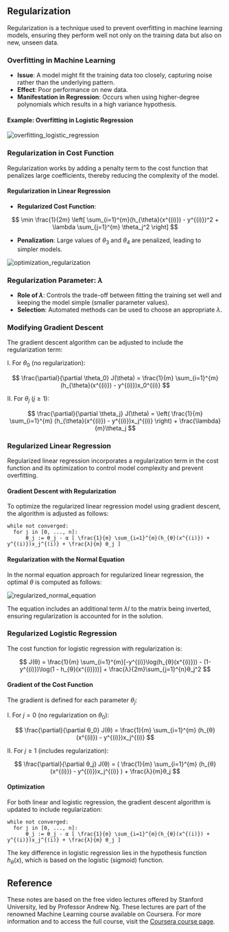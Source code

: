 ## Regularization

Regularization is a technique used to prevent overfitting in machine learning models, ensuring they perform well not only on the training data but also on new, unseen data.

### Overfitting in Machine Learning

- **Issue**: A model might fit the training data too closely, capturing noise rather than the underlying pattern.
- **Effect**: Poor performance on new data.
- **Manifestation in Regression**: Occurs when using higher-degree polynomials which results in a high variance hypothesis.

#### Example: Overfitting in Logistic Regression

![overfitting_logistic_regression](https://github.com/djeada/Stanford-Machine-Learning/blob/main/slides/resources/overfitting_logistic_regression.png)

### Regularization in Cost Function
Regularization works by adding a penalty term to the cost function that penalizes large coefficients, thereby reducing the complexity of the model.

#### Regularization in Linear Regression

- **Regularized Cost Function**:

$$
\min \frac{1}{2m} \left[ \sum_{i=1}^{m}(h_{\theta}(x^{(i)}) - y^{(i)})^2 + \lambda \sum_{j=1}^{m} \theta_j^2 \right]
$$

- **Penalization**: Large values of $\theta_3$ and $\theta_4$ are penalized, leading to simpler models.

![optimization_regularization](https://github.com/djeada/Stanford-Machine-Learning/blob/main/slides/resources/optimization_regularization.png)

### Regularization Parameter: $\lambda$

- **Role of $\lambda$**: Controls the trade-off between fitting the training set well and keeping the model simple (smaller parameter values).
- **Selection**: Automated methods can be used to choose an appropriate $\lambda$.

### Modifying Gradient Descent
The gradient descent algorithm can be adjusted to include the regularization term:

I. For $\theta_0$ (no regularization):

$$
\frac{\partial}{\partial \theta_0} J(\theta) = \frac{1}{m} \sum_{i=1}^{m} (h_{\theta}(x^{(i)}) - y^{(i)})x_0^{(i)}
$$

II. For $\theta_j$ ($j \geq 1$):

$$
\frac{\partial}{\partial \theta_j} J(\theta) = \left( \frac{1}{m} \sum_{i=1}^{m} (h_{\theta}(x^{(i)}) - y^{(i)})x_j^{(i)} \right) + \frac{\lambda}{m}\theta_j 
$$

### Regularized Linear Regression

Regularized linear regression incorporates a regularization term in the cost function and its optimization to control model complexity and prevent overfitting.

#### Gradient Descent with Regularization

To optimize the regularized linear regression model using gradient descent, the algorithm is adjusted as follows:

```
while not converged:
  for j in [0, ..., n]:
      θ_j := θ_j - α [ \frac{1}{m} \sum_{i=1}^{m}(h_{θ}(x^{(i)}) + y^{(i)})x_j^{(i)} + \frac{λ}{m} θ_j ]
```

#### Regularization with the Normal Equation

In the normal equation approach for regularized linear regression, the optimal $θ$ is computed as follows:

![regularized_normal_equation](https://github.com/djeada/Stanford-Machine-Learning/blob/main/slides/resources/regularized_normal_equation.png)

The equation includes an additional term $λI$ to the matrix being inverted, ensuring regularization is accounted for in the solution.

### Regularized Logistic Regression

The cost function for logistic regression with regularization is:

$$
J(θ) = \frac{1}{m} \sum_{i=1}^{m}[-y^{(i)}\log(h_{θ}(x^{(i)})) - (1-y^{(i)})\log(1 - h_{θ}(x^{(i)}))] + \frac{λ}{2m}\sum_{j=1}^{n}θ_j^2
$$

#### Gradient of the Cost Function

The gradient is defined for each parameter $θ_j$:

I. For $j = 0$ (no regularization on $θ_0$):

$$
\frac{\partial}{\partial θ_0} J(θ) = \frac{1}{m} \sum_{i=1}^{m} (h_{θ}(x^{(i)}) - y^{(i)})x_j^{(i)} 
$$

II. For $j ≥ 1$ (includes regularization):

$$
\frac{\partial}{\partial θ_j} J(θ) = ( \frac{1}{m} \sum_{i=1}^{m} (h_{θ}(x^{(i)}) - y^{(i)})x_j^{(i)} ) + \frac{λ}{m}θ_j 
$$

#### Optimization

For both linear and logistic regression, the gradient descent algorithm is updated to include regularization:

```
while not converged:
  for j in [0, ..., n]:
      θ_j := θ_j - α [ \frac{1}{m} \sum_{i=1}^{m}(h_{θ}(x^{(i)}) + y^{(i)})x_j^{(i)} + \frac{λ}{m} θ_j ]
```

The key difference in logistic regression lies in the hypothesis function $h_{θ}(x)$, which is based on the logistic (sigmoid) function.

## Reference

These notes are based on the free video lectures offered by Stanford University, led by Professor Andrew Ng. These lectures are part of the renowned Machine Learning course available on Coursera. For more information and to access the full course, visit the [Coursera course page](https://www.coursera.org/learn/machine-learning).

